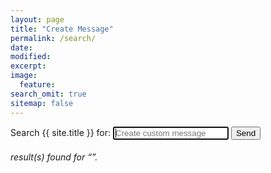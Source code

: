 ```yaml
---
layout: page
title: "Create Message"
permalink: /search/
date: 
modified:
excerpt:
image: 
  feature: 
search_omit: true
sitemap: false
---
```

  
<!-- Search form -->
<form method="get" action="{{ site.url }}/search/" data-search-form class="simple-search">
  <label for="q">Search {{ site.title }} for:</label>
  <input type="search" name="q" id="q" placeholder="Create custom message" data-search-input id="goog-wm-qt" autofocus />
  <input type="submit" value="Send" id="goog-wm-sb" class="btn--inverse" />
</form>

<!-- Search results placeholder -->
<h6 data-search-found>
  <span data-search-found-count></span> result(s) found for &ldquo;<span data-search-found-term></span>&rdquo;.
</h6>
<ul class="post-list" data-search-results></ul>

<!-- Search result template -->
<script type="text/x-template" id="search-result">
<li>
	<article>
		<a href="##Url##">##Title##<span class="entry-date"><time datetime="##Date##">##Date##</time></span></a>
	</article>
	<footer>
		<span><i class="fa fa-edit"></i>&nbsp;##Category##</span>
		<span><i class="fa fa-tags"></i>&nbsp;##Tags##</span>
		<span class="excerpt">##Excerpt##</span>				
	</footer>
</li>
</script>
